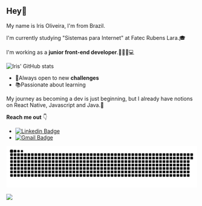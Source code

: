 ## Hey👋

My name is Iris Oliveira, I'm from Brazil. 

I'm currently studying "Sistemas para Internet" at Fatec Rubens Lara.🎓

I'm working as a **junior front-end developer**.👩🏻‍💻💻

 


![Iris' GitHub stats](https://github-readme-stats.vercel.app/api?username=oliveirairis&show_icons=true&theme=jolly)

 - 🔎Always open to new **challenges**
 - 📚Passionate about learning


My journey as becoming a dev is just beginning, but I already have notions on React Native, Javascript and Java.👾


**Reach me out** 👇


 - [![Linkedin Badge](https://img.shields.io/badge/-Iris%20Oliveira-291B3E?style=flat-square&logo=Linkedin&logoColor=ff64da&link=https://www.linkedin.com/in/iris-oliveira-06218319b/)](https://www.linkedin.com/in/iris-oliveira-06218319b/) 
 - [![Gmail Badge](https://img.shields.io/badge/-santosoliveirairis@gmail.com-291B3E?style=flat-square&logo=Gmail&logoColor=ff64da&link=mailto:santosoliveirairis@gmail.com)](mailto:santosoliveirairis@gmail.com)

![Snake animation](https://github.com/oliveirairis/oliveirairis/blob/output/github-contribution-grid-snake.svg)

<img height="140em" src="https://github-readme-stats.vercel.app/api/top-langs/?username=oliveirairis&layout=compact&langs_count=16&theme=jolly"/>

